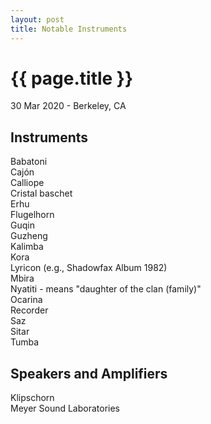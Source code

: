 ```yaml
---
layout: post
title: Notable Instruments
---
```


{{ page.title }}
================

<p class="meta">30 Mar 2020 - Berkeley, CA</p>

## Instruments
Babatoni  
Cajón  
Calliope  
Cristal baschet  
Erhu  
Flugelhorn  
Guqin  
Guzheng  
Kalimba  
Kora  
Lyricon (e.g., Shadowfax Album 1982)  
Mbira  
Nyatiti - means "daughter of the clan (family)"  
Ocarina  
Recorder  
Saz  
Sitar  
Tumba

## Speakers and Amplifiers
Klipschorn  
Meyer Sound Laboratories